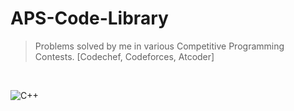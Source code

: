 # APS-Code-Library
>Problems solved by me in various Competitive Programming Contests. [Codechef, Codeforces, Atcoder]
</br>

![C++](https://img.shields.io/badge/c++-%2300599C.svg?style=for-the-badge&logo=c%2B%2B&logoColor=white)
